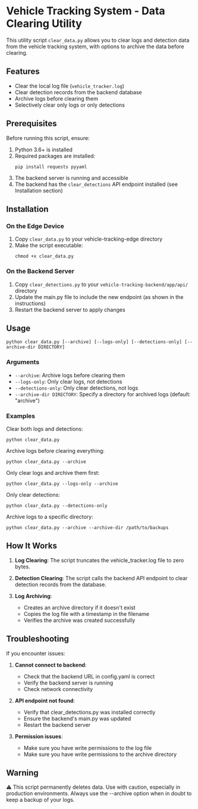 # Vehicle Tracking System - Data Clearing Utility

This utility script `clear_data.py` allows you to clear logs and detection data from the vehicle tracking system, with options to archive the data before clearing.

## Features

- Clear the local log file (`vehicle_tracker.log`)
- Clear detection records from the backend database
- Archive logs before clearing them
- Selectively clear only logs or only detections

## Prerequisites

Before running this script, ensure:

1. Python 3.6+ is installed
2. Required packages are installed:
   ```
   pip install requests pyyaml
   ```
3. The backend server is running and accessible
4. The backend has the `clear_detections` API endpoint installed (see Installation section)

## Installation

### On the Edge Device

1. Copy `clear_data.py` to your vehicle-tracking-edge directory
2. Make the script executable:
   ```
   chmod +x clear_data.py
   ```

### On the Backend Server

1. Copy `clear_detections.py` to your `vehicle-tracking-backend/app/api/` directory
2. Update the main.py file to include the new endpoint (as shown in the instructions)
3. Restart the backend server to apply changes

## Usage

```
python clear_data.py [--archive] [--logs-only] [--detections-only] [--archive-dir DIRECTORY]
```

### Arguments

- `--archive`: Archive logs before clearing them
- `--logs-only`: Only clear logs, not detections
- `--detections-only`: Only clear detections, not logs
- `--archive-dir DIRECTORY`: Specify a directory for archived logs (default: "archive")

### Examples

Clear both logs and detections:
```
python clear_data.py
```

Archive logs before clearing everything:
```
python clear_data.py --archive
```

Only clear logs and archive them first:
```
python clear_data.py --logs-only --archive
```

Only clear detections:
```
python clear_data.py --detections-only
```

Archive logs to a specific directory:
```
python clear_data.py --archive --archive-dir /path/to/backups
```

## How It Works

1. **Log Clearing**: The script truncates the vehicle_tracker.log file to zero bytes.

2. **Detection Clearing**: The script calls the backend API endpoint to clear detection records from the database.

3. **Log Archiving**: 
   - Creates an archive directory if it doesn't exist
   - Copies the log file with a timestamp in the filename
   - Verifies the archive was created successfully

## Troubleshooting

If you encounter issues:

1. **Cannot connect to backend**: 
   - Check that the backend URL in config.yaml is correct
   - Verify the backend server is running
   - Check network connectivity

2. **API endpoint not found**:
   - Verify that clear_detections.py was installed correctly
   - Ensure the backend's main.py was updated
   - Restart the backend server

3. **Permission issues**:
   - Make sure you have write permissions to the log file
   - Make sure you have write permissions to the archive directory

## Warning

⚠️ This script permanently deletes data. Use with caution, especially in production environments. Always use the --archive option when in doubt to keep a backup of your logs. 